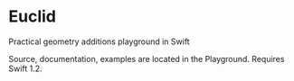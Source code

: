 # Euclid

Practical geometry additions playground in Swift

Source, documentation, examples are located in the Playground. Requires Swift 1.2.

